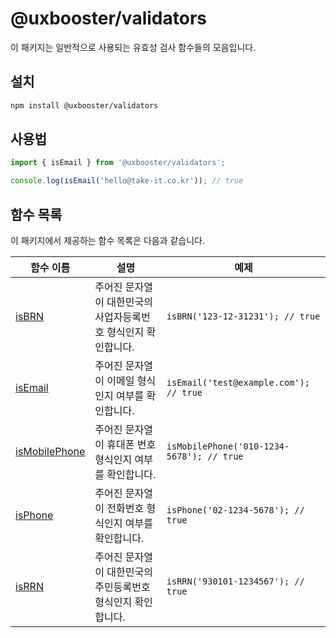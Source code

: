 # @uxbooster/validators

이 패키지는 일반적으로 사용되는 유효성 검사 함수들의 모음입니다.

## 설치

```bash
npm install @uxbooster/validators
```

## 사용법

```typescript
import { isEmail } from '@uxbooster/validators';

console.log(isEmail('hello@take-it.co.kr')); // true
```

## 함수 목록

이 패키지에서 제공하는 함수 목록은 다음과 같습니다.

| 함수 이름                             | 설명                                                           | 예제                                      |
| ------------------------------------- | -------------------------------------------------------------- | ----------------------------------------- |
| [isBRN](src/isBRN.ts)                 | 주어진 문자열이 대한민국의 사업자등록번호 형식인지 확인합니다. | `isBRN('123-12-31231'); // true`          |
| [isEmail](src/isEmail.ts)             | 주어진 문자열이 이메일 형식인지 여부를 확인합니다.             | `isEmail('test@example.com'); // true`    |
| [isMobilePhone](src/isMobilePhone.ts) | 주어진 문자열이 휴대폰 번호 형식인지 여부를 확인합니다.        | `isMobilePhone('010-1234-5678'); // true` |
| [isPhone](src/isPhone.ts)             | 주어진 문자열이 전화번호 형식인지 여부를 확인합니다.           | `isPhone('02-1234-5678'); // true`        |
| [isRRN](src/isRRN.ts)                 | 주어진 문자열이 대한민국의 주민등록번호 형식인지 확인합니다.   | `isRRN('930101-1234567'); // true`        |
